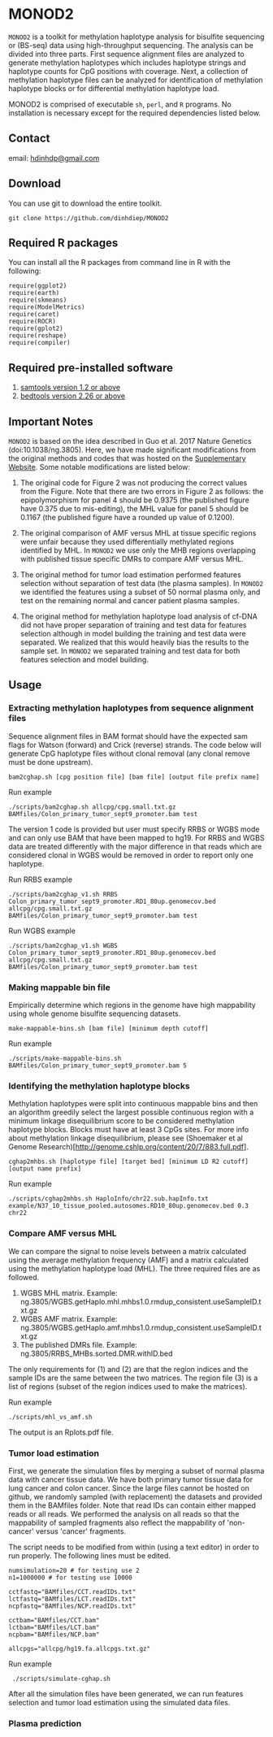 # MONOD2
`MONOD2` is a toolkit for methylation haplotype analysis for bisulfite sequencing or (BS-seq) data using high-throughput sequencing.  The analysis can be divided into three parts. First sequence alignment files are analyzed to generate methylation haplotypes which includes haplotype strings and haplotype counts for CpG positions with coverage.  Next, a collection of methylation haplotype files can be analyzed for identification of methylation haplotype blocks or for differential methylation haplotype load. 

MONOD2 is comprised of executable `sh`, `perl`, and `R` programs. No installation is necessary except for the required dependencies listed below.

## Contact
email: hdinhdp@gmail.com

## Download

You can use git to download the entire toolkit. 

```
git clone https://github.com/dinhdiep/MONOD2

```

## Required R packages

You can install all the R packages from command line in R with the following:

```
require(ggplot2)
require(earth)
require(skmeans)
require(ModelMetrics)
require(caret)
require(ROCR)
require(gplot2)
require(reshape)
require(compiler)

```

## Required pre-installed software

1. [samtools version 1.2 or above](http://samtools.sourceforge.net/)
2. [bedtools version 2.26 or above](http://bedtools.readthedocs.io/en/latest/)

## Important Notes

`MONOD2` is based on the idea described in Guo et al. 2017 Nature Genetics (doi:10.1038/ng.3805). Here, we have made significant modifications from the original methods and codes that was hosted on the [Supplementary Website](http://genome-tech.ucsd.edu/public/MONOD_NG_TR44413). Some notable modifications are listed below:

1. The original code for Figure 2 was not producing the correct values from the Figure. Note that there are two errors in Figure 2 as follows: the epipolymorphism for panel 4 should be 0.9375 (the published figure have 0.375 due to mis-editing), the MHL value for panel 5 should be 0.1167 (the published figure have a rounded up value of 0.1200).  

2. The original comparison of AMF versus MHL at tissue specific regions were unfair because they used differentially methylated regions identified by MHL. In `MONOD2` we use only the MHB regions overlapping with published tissue specific DMRs to compare AMF versus MHL.

3. The original method for tumor load estimation performed features selection without separation of test data (the plasma samples). In `MONOD2` we identified the features using a subset of 50 normal plasma only, and test on the remaining normal and cancer patient plasma samples.

4. The original method for methylation haplotype load analysis of cf-DNA did not have proper separation of training and test data for features selection although in model building the training and test data were separated. We realized that this would heavily bias the results to the sample set. In `MONOD2` we separated training and test data for both features selection and model building.

## Usage

### Extracting methylation haplotypes from sequence alignment files

Sequence alignment files in BAM format should have the expected sam flags for Watson (forward) and Crick (reverse) strands. The code below will generate CpG haplotype files without clonal removal (any clonal remove must be done upstream).
```
bam2cghap.sh [cpg position file] [bam file] [output file prefix name]

```

Run example
```
./scripts/bam2cghap.sh allcpg/cpg.small.txt.gz BAMfiles/Colon_primary_tumor_sept9_promoter.bam test

```
The version 1 code is provided but user must specify RRBS or WGBS mode and can only use BAM that have been mapped to hg19. For RRBS and WGBS data are treated differently with the major difference in that reads which are considered clonal in WGBS would be removed in order to report only one haplotype.

Run RRBS example

```
./scripts/bam2cghap_v1.sh RRBS Colon_primary_tumor_sept9_promoter.RD1_80up.genomecov.bed allcpg/cpg.small.txt.gz BAMfiles/Colon_primary_tumor_sept9_promoter.bam test

```
Run WGBS example

```
./scripts/bam2cghap_v1.sh WGBS Colon_primary_tumor_sept9_promoter.RD1_80up.genomecov.bed allcpg/cpg.small.txt.gz BAMfiles/Colon_primary_tumor_sept9_promoter.bam test

```

### Making mappable bin file

Empirically determine which regions in the genome have high mappability using whole genome bisulfite sequencing datasets. 

```
make-mappable-bins.sh [bam file] [minimum depth cutoff]

```

Run example

```
./scripts/make-mappable-bins.sh BAMfiles/Colon_primary_tumor_sept9_promoter.bam 5

```

### Identifying the methylation haplotype blocks 

Methylation haplotypes were split into continuous mappable bins and then an algorithm greedily select the largest possible continuous region with a minimum linkage disequilibrium score to be considered methylation haplotype blocks. Blocks must have at least 3 CpGs sites. For more info about methylation linkage disequilibrium, please see (Shoemaker et al Genome Research)[http://genome.cshlp.org/content/20/7/883.full.pdf].

```
cghap2mhbs.sh [haplotype file] [target bed] [minimum LD R2 cutoff] [output name prefix]

```
Run example

```
./scripts/cghap2mhbs.sh HaploInfo/chr22.sub.hapInfo.txt example/N37_10_tissue_pooled.autosomes.RD10_80up.genomecov.bed 0.3 chr22

```

### Compare AMF versus MHL 

We can compare the signal to noise levels between a matrix calculated using the average methylation frequency (AMF) and a matrix calculated using the methylation haplotype load (MHL). The three required files are as followed.
1. WGBS MHL matrix. Example: ng.3805/WGBS.getHaplo.mhl.mhbs1.0.rmdup_consistent.useSampleID.txt.gz
2. WGBS AMF matrix. Example: ng.3805/WGBS.getHaplo.amf.mhbs1.0.rmdup_consistent.useSampleID.txt.gz
3. The published DMRs file. Example: ng.3805/RRBS_MHBs.sorted.DMR.withID.bed

The only requirements for (1) and (2) are that the region indices and the sample IDs are the same between the two matrices. The region file (3) is a list of regions (subset of the region indices used to make the matrices). 

Run example

```
./scripts/mhl_vs_amf.sh

```

The output is an Rplots.pdf file.

### Tumor load estimation

First, we generate the simulation files by merging a subset of normal plasma data with cancer tissue data. We have both primary tumor tissue data for lung cancer and colon cancer. Since the large files cannot be hosted on github, we randomly sampled (with replacement) the datasets and provided them in the BAMfiles folder. Note that read IDs can contain either mapped reads or all reads. We performed the analysis on all reads so that the mappability of sampled fragments also reflect the mappability of 'non-cancer' versus 'cancer' fragments. 

The script needs to be modified from within (using a text editor) in order to run properly. The following lines must be edited.

```
numsimulation=20 # for testing use 2
n1=1000000 # for testing use 10000

cctfastq="BAMfiles/CCT.readIDs.txt"
lctfastq="BAMfiles/LCT.readIDs.txt"
ncpfastq="BAMfiles/NCP.readIDs.txt"

cctbam="BAMfiles/CCT.bam"
lctbam="BAMfiles/LCT.bam"
ncpbam="BAMfiles/NCP.bam"

allcpgs="allcpg/hg19.fa.allcpgs.txt.gz"

```
Run example

```
 ./scripts/simulate-cghap.sh

```

After all the simulation files have been generated, we can run features selection and tumor load estimation using the simulated data files.

### Plasma prediction



